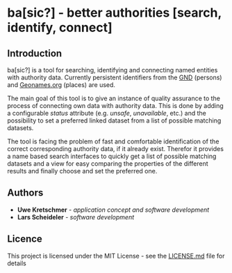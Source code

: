 # ba[sic?] - better authorities [search, identify, connect]


## Introduction

ba[sic?] is a tool for searching, identifying and connecting named entities  with authority data. Currently persistent identifiers from the [GND](http://www.dnb.de/EN/Standardisierung/GND/gnd_node.html) (persons) and [Geonames.org](http://www.geonames.org/) (places) are used.

The main goal of this tool is to give an instance of quality assurance to the process of connecting own data with authority data. This is done by adding a configurable *status* attribute (e.g. *unsafe*, *unavailable*, etc.) and the possibility to set a preferred linked dataset from a list of possible matching datasets.

The tool is facing the problem of fast and comfortable identification of the correct corresponding authority data, if it already exist. Therefor it provides a name based search interfaces to quickly get a list of possible matching datasets and a view for easy comparing the properties of the different results and finally choose and set the preferred one.

## Authors

* **Uwe Kretschmer** - *application concept and software development*
* **Lars Scheideler** - *software development*

## Licence
This project is licensed under the MIT License - see the [LICENSE.md](LICENSE.md)
 file for details
